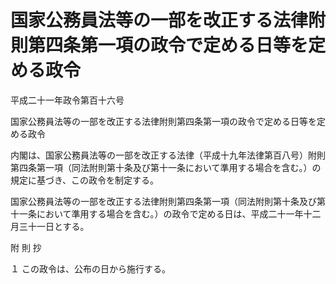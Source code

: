# 国家公務員法等の一部を改正する法律附則第四条第一項の政令で定める日等を定める政令

平成二十一年政令第百十六号

国家公務員法等の一部を改正する法律附則第四条第一項の政令で定める日等を定める政令

内閣は、国家公務員法等の一部を改正する法律（平成十九年法律第百八号）附則第四条第一項（同法附則第十条及び第十一条において準用する場合を含む。）の規定に基づき、この政令を制定する。

国家公務員法等の一部を改正する法律附則第四条第一項（同法附則第十条及び第十一条において準用する場合を含む。）の政令で定める日は、平成二十一年十二月三十一日とする。

附 則 抄

１ この政令は、公布の日から施行する。
